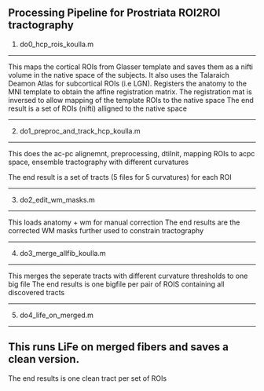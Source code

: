 Processing Pipeline for Prostriata ROI2ROI tractography 
------------------------------------------------
1. do0_hcp_rois_koulla.m
------------------------------------------------
This maps the cortical ROIs from Glasser template and saves them as a nifti volume in the native space of the subjects. It also uses the Talaraich Deamon Atlas for subcortical ROIs (i.e LGN). Registers the anatomy to the MNI template to obtain the affine registration matrix. The registration mat is inversed to allow mapping of the template ROIs to the native space
The end result is a set of ROIs (nifti) alligned to the native space

------------------------------------------------


2. do1_preproc_and_track_hcp_koulla.m 
------------------------------------------------
This does the ac-pc alignemnt, preprocessing, dtiInit, mapping ROIs to acpc space, ensemble tractography with different curvatures

The end result is a set of tracts (5 files for 5 curvatures) for each ROI

-----------------------------------------------

3. do2_edit_wm_masks.m 
------------------------------------------------
This loads anatomy + wm for manual correction
The end results are the corrected WM masks further used to constrain tractography

-----------------------------------------------


4. do3_merge_allfib_koulla.m 
------------------------------------------------
This merges the seperate tracts with different curvature thresholds to one big file
The end results is one bigfile per pair of ROIS containing all discovered tracts

-----------------------------------------------


5. do4_life_on_merged.m 
------------------------------------------------
This runs LiFe on merged fibers and saves a clean version.
-----------------------------------------------


The end results is one clean tract per set of ROIs

